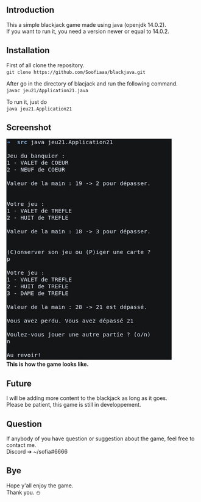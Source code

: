 ## Introduction
This a simple blackjack game made using java (openjdk 14.0.2). <br/>
If you want to run it, you need a version newer or equal to 14.0.2.

## Installation
First of all clone the repository. <br/>
`git clone https://github.com/Soofiaaa/blackjava.git` <br/>

After go in the directory of blacjack and run the following command. <br/>
`javac jeu21/Application21.java`

To run it, just do <br/>
`java jeu21.Application21`

## Screenshot
![screenshot](https://github.com/Soofiaaa/blackjava/blob/main/Screenshot.png) </br>
**This is how the game looks like.**

## Future
I will be adding more content to the blackjack as long as it goes. <br/>
Please be patient, this game is still in developpement.

## Question
If anybody of you have question or suggestion about the game, feel free to contact me. <br/>
Discord ➔ ~/sofia#6666

## Bye
Hope y'all enjoy the game. <br/>
Thank you. :snowman:

